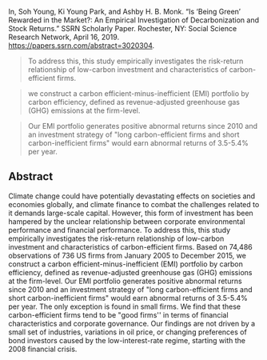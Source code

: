 In, Soh Young, Ki Young Park, and Ashby H. B. Monk. “Is ‘Being Green’ Rewarded in the Market?: An Empirical Investigation of Decarbonization and Stock Returns.” SSRN Scholarly Paper. Rochester, NY: Social Science Research Network, April 16, 2019. https://papers.ssrn.com/abstract=3020304.

> To address this, this study empirically investigates the risk-return relationship of low-carbon investment and characteristics of carbon-efficient firms.

> we construct a carbon efficient-minus-inefficient (EMI) portfolio by carbon efficiency, defined as revenue-adjusted greenhouse gas (GHG) emissions at the firm-level.

> Our EMI portfolio generates positive abnormal returns since 2010 and an investment strategy of "long carbon-efficient firms and short carbon-inefficient firms" would earn abnormal returns of 3.5-5.4% per year.
## Abstract

Climate change could have potentially devastating effects on societies and economies globally, and climate finance to combat the challenges related to it demands large-scale capital. However, this form of investment has been hampered by the unclear relationship between corporate environmental performance and financial performance. To address this, this study empirically investigates the risk-return relationship of low-carbon investment and characteristics of carbon-efficient firms. Based on 74,486 observations of 736 US firms from January 2005 to December 2015, we construct a carbon efficient-minus-inefficient (EMI) portfolio by carbon efficiency, defined as revenue-adjusted greenhouse gas (GHG) emissions at the firm-level. Our EMI portfolio generates positive abnormal returns since 2010 and an investment strategy of "long carbon-efficient firms and short carbon-inefficient firms" would earn abnormal returns of 3.5-5.4% per year. The only exception is found in small firms. We find that these carbon-efficient firms tend to be "good firms'' in terms of financial characteristics and corporate governance. Our findings are not driven by a small set of industries, variations in oil price, or changing preferences of bond investors caused by the low-interest-rate regime, starting with the 2008 financial crisis.